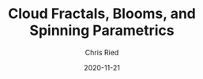 ---
title: 'Cloud Fractals, Blooms, and Spinning Parametrics'
author: Chris Ried
date: '2020-11-21'
slug: generative-arts-18
categories: 
featured: 
tags: ['generative']
---